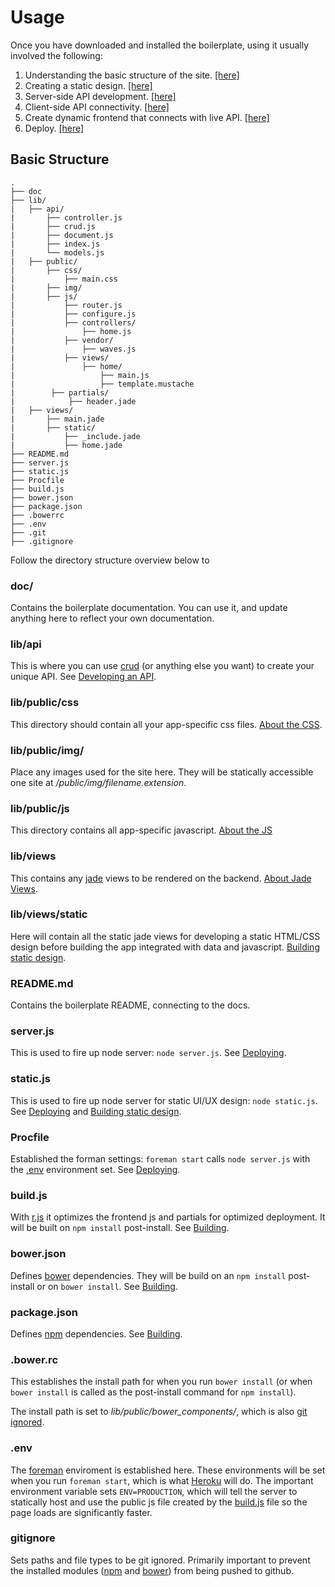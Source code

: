 Usage
=============

Once you have downloaded and installed the boilerplate, using it usually involved the following:

1. Understanding the basic structure of the site. [[here]](#basic-structure)
2. Creating a static design. [[here]](static.md)
3. Server-side API development. [[here]](api.md#server-side-api-development)
4. Client-side API connectivity. [[here]](api.md#client-side-api-connectivity)
5. Create dynamic frontend that connects with live API. [[here]](js.md)
6. Deploy. [[here]](deploy.md#deploying)

## Basic Structure

```
.
├── doc
├── lib/
|   ├── api/
|       ├── controller.js
|       ├── crud.js
|       ├── document.js
|       ├── index.js
|       └── models.js
|   ├── public/
|       ├── css/
|           ├── main.css
|       ├── img/
|       ├── js/
|           ├── router.js
|           ├── configure.js
|           ├── controllers/
|               ├── home.js
|           ├── vendor/
|               ├── waves.js
|           ├── views/
|               ├── home/
|                   ├── main.js
|                   ├── template.mustache
|        ├── partials/
|            ├── header.jade
|   ├── views/
|       ├── main.jade
|       ├── static/
|           ├── _include.jade
|           ├── home.jade
├── README.md
├── server.js
├── static.js
├── Procfile
├── build.js
├── bower.json
├── package.json
├── .bowerrc
├── .env
├── .git
├── .gitignore
```

Follow the directory structure overview below to 

### doc/

Contains the boilerplate documentation. You can use it, and update anything here to reflect your own documentation.

### lib/api

This is where you can use [crud](https://github.com/uhray/crud.git) (or anything else you want) to create your unique API. See [Developing an API](api.md).

### lib/public/css

This directory should contain all your app-specific css files. [About the CSS](css.md).

### lib/public/img/

Place any images used for the site here. They will be statically accessible one site at <i>/public/img/filename.extension</i>.

### lib/public/js

This directory contains all app-specific javascript. [About the JS](js.md)

### lib/views

This contains any [jade](https://github.com/visionmedia/jade) views to be rendered on the backend. [About Jade Views](views.md).

### lib/views/static

Here will contain all the static jade views for developing a static HTML/CSS design before building the app integrated with data and javascript. [Building static design](static.md).

### README.md

Contains the boilerplate README, connecting to the docs.

### server.js

This is used to fire up node server: `node server.js`. See [Deploying](deploying.md).

### static.js

This is used to fire up node server for static UI/UX design: `node static.js`. See [Deploying](deploying.md) and [Building static design](static.md).

### Procfile

Established the forman settings: `foreman start` calls `node server.js` with the [.env](#-env) environment set. See [Deploying](deploying.md).

### build.js

With [r.js](https://github.com/jrburke/r.js) it optimizes the frontend js and partials for optimized deployment. It will be built on `npm install` post-install. See [Building](building.md#rjs-javascript-optimization).

### bower.json

Defines [bower](http://bower.io) dependencies. They will be build on an `npm install` post-install or on `bower install`. See [Building](building.md).

### package.json

Defines [npm](http://npmjs.org) dependencies. See [Building](building.md).

### .bower.rc

This establishes the install path for when you run `bower install` (or when `bower install` is called as the post-install command for `npm install`).

The install path is set to <i>lib/public/bower_components/</i>, which is also [git ignored](#gitignore).

### .env

The [foreman](https://github.com/ddollar/foreman) enviroment is established here. These environments will be set when you run `foreman start`, which is what [Heroku](http://heroku.com) will do. The important environment variable sets `ENV=PRODUCTION`, which will tell the server to statically host and use the public js file created by the [build.js](#build.js) file so the page loads are significantly faster.

### gitignore

Sets paths and file types to be git ignored. Primarily important to prevent the installed modules ([npm](https://npmjs.org) and [bower](#https://bower.io)) from being pushed to github.

